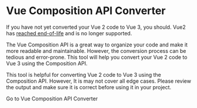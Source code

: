 # Vue Composition API Converter

If you have not yet converted your Vue 2 code to Vue 3, you should. Vue2 has [reached end-of-life](https://v2.vuejs.org/eol/) and is no longer supported.

The Vue Composition API is a great way to organize your code and make it more readable and maintainable. However, the conversion process can be tedious and error-prone. This tool will help you convert your Vue 2 code to Vue 3 using the Composition API.

This tool is helpful for converting Vue 2 code to Vue 3 using the Composition API. However, It is may not cover all edge cases. Please review the output and make sure it is correct before using it in your project.

<GoToButton href="/vue-composition-converter">Go to Vue Composition API Converter</GoToButton>
<!-- <a class="VPButton medium brand" href="/vue-composition-converter">Try it now</a> -->